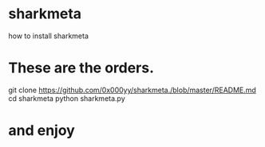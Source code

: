 # sharkmeta 
how to install sharkmeta 
# These are the orders.
git clone https://github.com/0x000yy/sharkmeta./blob/master/README.md
cd sharkmeta 
python sharkmeta.py
# and enjoy 
